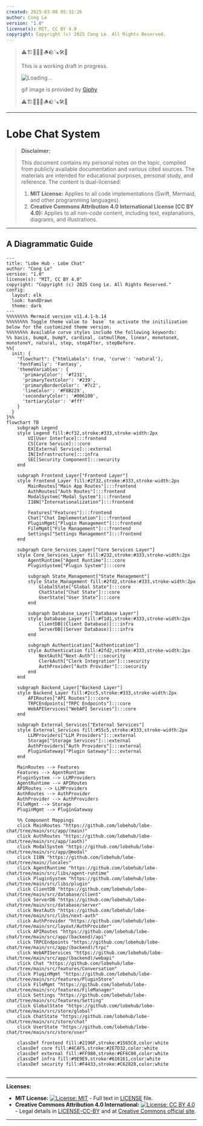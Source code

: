 ```yaml
---
created: 2025-03-08 05:31:26
author: Cong Le
version: "1.0"
license(s): MIT, CC BY 4.0
copyright: Copyright (c) 2025 Cong Le. All Rights Reserved.
---
```


> ⚠️🏗️🚧🦺🧱🪵🪨🪚🛠️👷
> 
> This is a working draft in progress.
> 
> ![Loading...](https://media4.giphy.com/media/v1.Y2lkPTc5MGI3NjExanp1djJjMWRrdW1lc2t2dDY0djJ2bXozMDlsdHNqbGNtdzgwbjJuZyZlcD12MV9pbnRlcm5hbF9naWZfYnlfaWQmY3Q9Zw/mcdVjcUtgJz9603joH/giphy.gif)
> 
> gif image is provided by [Giphy](https://giphy.com)
> 
> ⚠️🏗️🚧🦺🧱🪵🪨🪚🛠️👷

----



# Lobe Chat System
> **Disclaimer:**
>
> This document contains my personal notes on the topic,
> compiled from publicly available documentation and various cited sources.
> The materials are intended for educational purposes, personal study, and reference.
> The content is dual-licensed:
> 1. **MIT License:** Applies to all code implementations (Swift, Mermaid, and other programming languages).
> 2. **Creative Commons Attribution 4.0 International License (CC BY 4.0):** Applies to all non-code content, including text, explanations, diagrams, and illustrations.
---


## A Diagrammatic Guide 

```mermaid
---
title: "Lobe Hub - Lobe Chat"
author: "Cong Le"
version: "1.0"
license(s): "MIT, CC BY 4.0"
copyright: "Copyright (c) 2025 Cong Le. All Rights Reserved."
config:
  layout: elk
  look: handDrawn
  theme: dark
---
%%%%%%%% Mermaid version v11.4.1-b.14
%%%%%%%% Toggle theme value to `base` to activate the initilization below for the customized theme version.
%%%%%%%% Available curve styles include the following keywords:
%% basis, bumpX, bumpY, cardinal, catmullRom, linear, monotoneX, monotoneY, natural, step, stepAfter, stepBefore.
%%{
  init: {
    "flowchart": {"htmlLabels": true, 'curve': 'natural'},
    'fontFamily': 'Fantasy',
    'themeVariables': {
      'primaryColor': '#f231',
      'primaryTextColor': '#239',
      'primaryBorderColor': '#7c2',
      'lineColor': '#F8B229',
      'secondaryColor': '#006100',
      'tertiaryColor': '#fff'
    }
  }
}%%
flowchart TB
    subgraph Legend
    style Legend fill:#cf32,stroke:#333,stroke-width:2px
        UI[User Interface]:::frontend
        CS[Core Service]:::core
        EX[External Service]:::external
        IN[Infrastructure]:::infra
        SEC[Security Component]:::security
    end

    subgraph Frontend_Layer["Frontend Layer"]
    style Frontend_Layer fill:#2f32,stroke:#333,stroke-width:2px
        MainRoutes["Main App Routes"]:::frontend
        AuthRoutes["Auth Routes"]:::frontend
        ModalSystem["Modal System"]:::frontend
        I18N["Internationalization"]:::frontend
        
        Features["Features"]:::frontend
        Chat["Chat Implementation"]:::frontend
        PluginMgmt["Plugin Management"]:::frontend
        FileMgmt["File Management"]:::frontend
        Settings["Settings Management"]:::frontend
    end

    subgraph Core_Services_Layer["Core Services Layer"]
    style Core_Services_Layer fill:#232,stroke:#333,stroke-width:2px
        AgentRuntime["Agent Runtime"]:::core
        PluginSystem["Plugin System"]:::core
        
        subgraph State_Management["State Management"]
        style State_Management fill:#2fd2,stroke:#333,stroke-width:2px
            GlobalState["Global State"]:::core
            ChatState["Chat State"]:::core
            UserState["User State"]:::core
        end
        
        subgraph Database_Layer["Database Layer"]
        style Database_Layer fill:#f1d1,stroke:#333,stroke-width:2px
            ClientDB[(Client Database)]:::infra
            ServerDB[(Server Database)]:::infra
        end
        
        subgraph Authentication["Authentication"]
        style Authentication fill:#2fd2,stroke:#333,stroke-width:2px
            NextAuth["Next-Auth"]:::security
            ClerkAuth["Clerk Integration"]:::security
            AuthProvider["Auth Provider"]:::security
        end
    end

    subgraph Backend_Layer["Backend Layer"]
    style Backend_Layer fill:#2cc5,stroke:#333,stroke-width:2px
        APIRoutes["API Routes"]:::core
        TRPCEndpoints["TRPC Endpoints"]:::core
        WebAPIServices["WebAPI Services"]:::core
    end

    subgraph External_Services["External Services"]
    style External_Services fill:#55c5,stroke:#333,stroke-width:2px
        LLMProviders["LLM Providers"]:::external
        Storage["Storage Services"]:::external
        AuthProviders["Auth Providers"]:::external
        PluginGateway["Plugin Gateway"]:::external
    end

    MainRoutes --> Features
    Features --> AgentRuntime
    PluginSystem --> LLMProviders
    AgentRuntime --> APIRoutes
    APIRoutes --> LLMProviders
    AuthRoutes --> AuthProvider
    AuthProvider --> AuthProviders
    FileMgmt --> Storage
    PluginMgmt --> PluginGateway
    
    %% Component Mappings
    click MainRoutes "https://github.com/lobehub/lobe-chat/tree/main/src/app/(main)"
    click AuthRoutes "https://github.com/lobehub/lobe-chat/tree/main/src/app/(auth)"
    click ModalSystem "https://github.com/lobehub/lobe-chat/tree/main/src/app/@modal"
    click I18N "https://github.com/lobehub/lobe-chat/tree/main//locales"
    click AgentRuntime "https://github.com/lobehub/lobe-chat/tree/main/src/libs/agent-runtime"
    click PluginSystem "https://github.com/lobehub/lobe-chat/tree/main/src/libs/plugin"
    click ClientDB "https://github.com/lobehub/lobe-chat/tree/main/src/database/client"
    click ServerDB "https://github.com/lobehub/lobe-chat/tree/main/src/database/server"
    click NextAuth "https://github.com/lobehub/lobe-chat/tree/main/src/libs/next-auth"
    click AuthProvider "https://github.com/lobehub/lobe-chat/tree/main/src/layout/AuthProvider"
    click APIRoutes "https://github.com/lobehub/lobe-chat/tree/main/src/app/(backend)/api"
    click TRPCEndpoints "https://github.com/lobehub/lobe-chat/tree/main/src/app/(backend)/trpc"
    click WebAPIServices "https://github.com/lobehub/lobe-chat/tree/main/src/app/(backend)/webapi"
    click Chat "https://github.com/lobehub/lobe-chat/tree/main/src/features/Conversation"
    click PluginMgmt "https://github.com/lobehub/lobe-chat/tree/main/src/features/PluginStore"
    click FileMgmt "https://github.com/lobehub/lobe-chat/tree/main/src/features/FileManager"
    click Settings "https://github.com/lobehub/lobe-chat/tree/main/src/features/Setting"
    click GlobalState "https://github.com/lobehub/lobe-chat/tree/main/src/store/global"
    click ChatState "https://github.com/lobehub/lobe-chat/tree/main/src/store/chat"
    click UserState "https://github.com/lobehub/lobe-chat/tree/main/src/store/user"

    classDef frontend fill:#2196F,stroke:#1565C0,color:white
    classDef core fill:#4CAF5,stroke:#2E7D32,color:white
    classDef external fill:#FF980,stroke:#EF6C00,color:white
    classDef infra fill:#9E9E9,stroke:#616161,color:white
    classDef security fill:#F4433,stroke:#C62828,color:white
    
```


---
**Licenses:**

- **MIT License:**  [![License: MIT](https://img.shields.io/badge/License-MIT-yellow.svg)](LICENSE) - Full text in [LICENSE](LICENSE) file.
- **Creative Commons Attribution 4.0 International:** [![License: CC BY 4.0](https://licensebuttons.net/l/by/4.0/88x31.png)](LICENSE-CC-BY) - Legal details in [LICENSE-CC-BY](LICENSE-CC-BY) and at [Creative Commons official site](http://creativecommons.org/licenses/by/4.0/).

---
